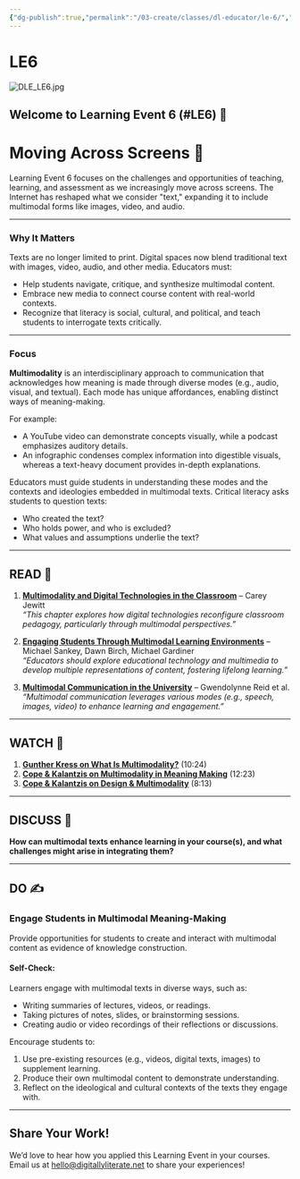 ```yaml
---
{"dg-publish":true,"permalink":"/03-create/classes/dl-educator/le-6/","title":"Moving Across Screens","tags":["education","project-based-learning","digital-literacy","screens","multimodal"]}
---
```



# LE6

![DLE_LE6.jpg](/img/user/04%20META/Assets/DLE_LE6.jpg)

## Welcome to Learning Event 6 (#LE6) 🎯

# Moving Across Screens 🌟

Learning Event 6 focuses on the challenges and opportunities of teaching, learning, and assessment as we increasingly move across screens. The Internet has reshaped what we consider "text," expanding it to include multimodal forms like images, video, and audio.

---

### Why It Matters

Texts are no longer limited to print. Digital spaces now blend traditional text with images, video, audio, and other media. Educators must:

- Help students navigate, critique, and synthesize multimodal content.
- Embrace new media to connect course content with real-world contexts.
- Recognize that literacy is social, cultural, and political, and teach students to interrogate texts critically.

---

### Focus

**Multimodality** is an interdisciplinary approach to communication that acknowledges how meaning is made through diverse modes (e.g., audio, visual, and textual). Each mode has unique affordances, enabling distinct ways of meaning-making.

For example:

- A YouTube video can demonstrate concepts visually, while a podcast emphasizes auditory details.
- An infographic condenses complex information into digestible visuals, whereas a text-heavy document provides in-depth explanations.

Educators must guide students in understanding these modes and the contexts and ideologies embedded in multimodal texts. Critical literacy asks students to question texts:

- Who created the text?
- Who holds power, and who is excluded?
- What values and assumptions underlie the text?

---

## READ 📖

1. [**Multimodality and Digital Technologies in the Classroom**](https://link.springer.com/chapter/10.1007/978-94-6209-266-2_8) – Carey Jewitt  
    _“This chapter explores how digital technologies reconfigure classroom pedagogy, particularly through multimodal perspectives.”_
    
2. [**Engaging Students Through Multimodal Learning Environments**](https://eprints.usq.edu.au/9100/2/Sankey_Birch_Gardiner_Ascilite_2010_PV.pdf) – Michael Sankey, Dawn Birch, Michael Gardiner  
    _“Educators should explore educational technology and multimedia to develop multiple representations of content, fostering lifelong learning.”_
    
3. [**Multimodal Communication in the University**](https://wac.colostate.edu/atd/articles/reidetal2016.cfm) – Gwendolynne Reid et al.  
    _“Multimodal communication leverages various modes (e.g., speech, images, video) to enhance learning and engagement.”_
    

---

## WATCH 🎥

1. [**Gunther Kress on What Is Multimodality?**](https://www.youtube.com/watch?v=nt5wPIhhDDU) (10:24)
2. [**Cope & Kalantzis on Multimodality in Meaning Making**](https://www.youtube.com/watch?v=P78jSLUQVrw) (12:23)
3. [**Cope & Kalantzis on Design & Multimodality**](https://www.youtube.com/watch?v=Zg9PiSn4Yf0) (8:13)

---

## DISCUSS 💬

**How can multimodal texts enhance learning in your course(s), and what challenges might arise in integrating them?**

---

## DO ✍️

### Engage Students in Multimodal Meaning-Making

Provide opportunities for students to create and interact with multimodal content as evidence of knowledge construction.

#### Self-Check:

Learners engage with multimodal texts in diverse ways, such as:

- Writing summaries of lectures, videos, or readings.
- Taking pictures of notes, slides, or brainstorming sessions.
- Creating audio or video recordings of their reflections or discussions.

Encourage students to:

1. Use pre-existing resources (e.g., videos, digital texts, images) to supplement learning.
2. Produce their own multimodal content to demonstrate understanding.
3. Reflect on the ideological and cultural contexts of the texts they engage with.

---

## Share Your Work!

We’d love to hear how you applied this Learning Event in your courses. Email us at hello@digitallyliterate.net to share your experiences!